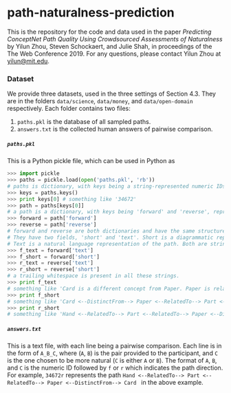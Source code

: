 # path-naturalness-prediction

This is the repository for the code and data used in the paper *Predicting ConceptNet Path Quality Using Crowdsourced Assessments of Naturalness* by Yilun Zhou, Steven Schockaert, and Julie Shah, in proceedings of the The Web Conference 2019. For any questions, please contact Yilun Zhou at yilun@mit.edu. 

### Dataset
We provide three datasets, used in the three settings of Section 4.3. They are in the folders `data/science`, `data/money`, and `data/open-domain` respectively. Each folder contains two files: 
1. `paths.pkl` is the database of all sampled paths. 
2. `answers.txt` is the collected human answers of pairwise comparison. 

##### `paths.pkl`
This is a Python pickle file, which can be used in Python as 
```python
>>> import pickle
>>> paths = pickle.load(open('paths.pkl', 'rb')) 
# paths is dictionary, with keys being a string-represented numeric IDs, and values being problem contents
>>> keys = paths.keys()
>>> print keys[0] # something like '34672'
>>> path = paths[keys[0]]
# a path is a dictionary, with keys being 'forward' and 'reverse', representing the two directions
>>> forward = path['forward']
>>> reverse = path['reverse']
# forward and reverse are both dictionaries and have the same structure. 
# They have two fields, 'short' and 'text'. Short is a diagrammatic representation of the path. 
# Text is a natural language representation of the path. Both are strings. 
>>> f_text = forward['text']
>>> f_short = forward['short']
>>> r_text = reverse['text']
>>> r_short = reverse['short']
# a trailing whitespace is present in all these strings. 
>>> print f_text
# something like 'Card is a different concept from Paper. Paper is related to Part. Part is related to Hand. '
>>> print f_short
# something like 'Card <--DistinctFrom--> Paper <--RelatedTo--> Part <--RelatedTo--> Hand '
>>> print r_short
# something like 'Hand <--RelatedTo--> Part <--RelatedTo--> Paper <--DistinctFrom--> Card '
```
##### `answers.txt`
This is a text file, with each line being a pairwise comparison. Each line is in the form of `A_B_C`, where (`A`, `B`) is the pair provided to the participant, and `C` is the one chosen to be more natural (`C` is either `A` or `B`). The format of `A`, `B`, and `C` is the numeric ID followed by `f` or `r` which indicates the path direction. For example, `34672r` represents the path `Hand <--RelatedTo--> Part <--RelatedTo--> Paper <--DistinctFrom--> Card ` in the above example. 